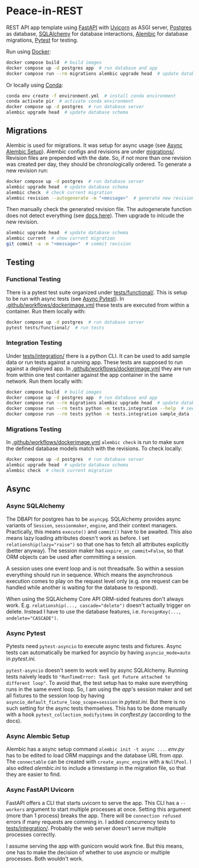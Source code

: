 # Peace-in-REST

REST API app template using [FastAPI](https://fastapi.tiangolo.com/) with [Uvicorn](https://www.uvicorn.org/)
as ASGI server, [Postgres](https://www.postgresql.org/) as database,
[SQLAlchemy](https://www.sqlalchemy.org/) for database interactions,
[Alembic](https://alembic.sqlalchemy.org/en/latest/) for database migrations,
[Pytest](https://docs.pytest.org/en/stable/) for testing.

Run using [Docker](https://www.docker.com/):

```bash
docker compose build  # build images
docker compose up -d postgres app  # run database and app
docker compose run --rm migrations alembic upgrade head  # update database schema
```

Or locally using [Conda](https://anaconda.org/anaconda/conda):

```bash
conda env create -f environment.yml  # install conda environment
conda activate pir  # activate conda environment
docker compose up -d postgres  # run database server
alembic upgrade head  # update database schema
```


## Migrations

Alembic is used for migrations.
It was setup for async usage (see [Async Alembic Setup](#async-alembic-setup)).
Alembic configs and revisions are under [migrations/](./migrations/).
Revision files are prepended with the date.
So, if not more than one revision was created per day, they should be chronologically ordered.
To generate a new revision run:

```bash
docker compose up -d postgres  # run database server
alembic upgrade head  # update database schema
alembic check  # check current migration
alembic revision --autogenerate -m "<message>"  # generate new revision
```

Then manually check the generated revision file.
The autogenerate function does not detect everything (see [docs here](https://alembic.sqlalchemy.org/en/latest/autogenerate.html#what-does-autogenerate-detect-and-what-does-it-not-detect)).
Then upgrade to inlcude the new revision.

```bash
alembic upgrade head  # update database schema
alembic current  # show current migration
git commit -a -m "<message>"  # commit revision
```


## Testing

### Functional Testing

There is a pytest test suite organized under [tests/functional/](./tests/functional/).
This is setup to be run with async tests (see [Async Pytest](#async-pytest)).
In [.github/workflows/dockerimage.yml](./.github/workflows/dockerimage.yml) these tests are executed from within a container.
Run them locally with:

```bash
docker compose up -d postgres  # run database server
pytest tests/functional/  # run tests
```

### Integration Testing

Under [tests/integration/](./tests/integration/) there is a python CLI.
It can be used to add sample data or run tests against a running app.
These tests are supposed to run against a deployed app.
In [.github/workflows/dockerimage.yml](./.github/workflows/dockerimage.yml) they are run from within one test container
against the app container in the same network.
Run them locally with:

```bash
docker compose build  # build images
docker compose up -d postgres app  # run database and app
docker compose run --rm migrations alembic upgrade head  # update database schema
docker compose run --rm tests python -m tests.integration --help  # see commands
docker compose run --rm tests python -m tests.integration sample_data --app-url "http://localhost:80"  # e.g. add sample data
```

### Migrations Testing

In [.github/workflows/dockerimage.yml](./.github/workflows/dockerimage.yml) `alembic check` is run
to make sure the defined database models match with the revisions.
To check locally:

```bash
docker compose up -d postgres  # run database server
alembic upgrade head  # update database schema
alembic check  # check current migration
```


## Async

### Async SQLAlchemy

The DBAPI for postgres has to be `asyncpg`.
SQLAlchemy provides async variants of `Session`, `sessionmaker`, `engine`, and their context managers.
Practically, this means `execute()` and `commit()` have to be awaited.
This also means lazy loading attributes doesn't work as before.
I set `relationship(lazy="raise")` so that one has to fetch all attributes explicitly (better anyway).
The session maker has `expire_on_commit=False`, so that ORM objects can be used after committing a session.

A session uses one event loop and is not threadsafe.
So within a session everything should run in sequence.
Which means the asynchronous execution comes to play on the request level only
(e.g. one request can be handled while another is waiting for the database to respond).

When using the SQLAlchemy Core API ORM-sided features don't always work.
E.g. `relationship(..., cascade="delete")` doesn't actually trigger on delete.
Instead I have to use the database features, i.e. `ForeignKey(..., ondelete="CASCADE")`.

### Async Pytest

Pytests need `pytest-asyncio` to execute async tests and fixtures.
Async tests can automatically be marked for asyncio by having `asyncio_mode=auto` in _pytest.ini_.

`pytest-asyncio` doesn't seem to work well by async SQLAlchemy.
Running tests naively leads to `"RunTimeError: Task got Future attached to different loop"`.
To avoid that, the test setup has to make sure everything runs in the same event loop.
So, I am using the _app_'s session maker and set all fixtures to the session loop by
having `asyncio_default_fixture_loop_scope=session` in _pytest.ini_.
But there is no such setting for the async tests themselves.
This has to be done manually with a hook `pytest_collection_modifyitems` in _conftest.py_ (according to the docs).

### Async Alembic Setup

Alembic has a async setup command `alembic init -t async ...`.
_env.py_ has to be edited to load ORM mappings and the database URL from _app_.
The `connectable` can be created with `create_async_engine` with a `NullPool`.
I also edited _alembic.ini_ to include a timestamp in the migration file, so that they are easier to find.

### Async FastAPI Uvicorn

FastAPI offers a CLI that starts uvicorn to serve the app.
This CLI has a `--workers` argument to start multiple processes at once.
Setting this argument (more than 1 process) breaks the app.
There will be `connection refused` errors if many requests are comming in.
I added concurrency tests to [tests/integration/](./tests/integration/).
Probably the web server doesn't serve multiple processes correctly.

I assume serving the app with gunicorn would work fine.
But this means, one has to make the decision of whether to use asyncio or multiple processes.
Both wouldn't work.
